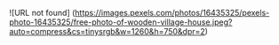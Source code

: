 ![URL not found] (https://images.pexels.com/photos/16435325/pexels-photo-16435325/free-photo-of-wooden-village-house.jpeg?auto=compress&cs=tinysrgb&w=1260&h=750&dpr=2)
